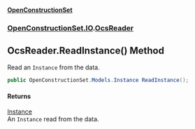 #### [OpenConstructionSet](index.md 'index')
### [OpenConstructionSet.IO](index.md#OpenConstructionSet_IO 'OpenConstructionSet.IO').[OcsReader](T57tcFO5x0tbza6wZBV1Ww.md 'OpenConstructionSet.IO.OcsReader')
## OcsReader.ReadInstance() Method
Read an `Instance` from the data.  
```csharp
public OpenConstructionSet.Models.Instance ReadInstance();
```
#### Returns
[Instance](NhOPiCtebmQnk5Ll2Sv0og.md 'OpenConstructionSet.Models.Instance')  
An `Instance` read from the data.
